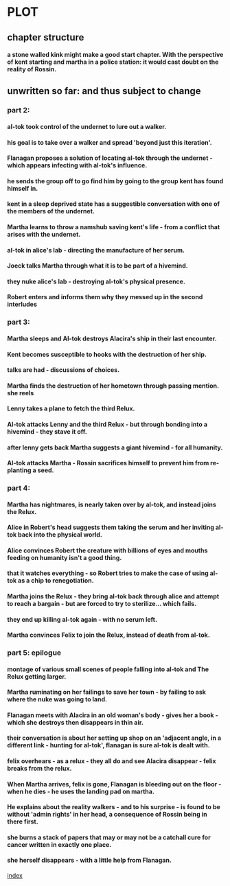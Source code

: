 # PLOT

## chapter structure

#### a stone walled kink might make a good start chapter. With the perspective of kent starting and martha in a police station: it would cast doubt on the reality of Rossin.



## unwritten so far: and thus subject to change

### part 2:
#### al-tok took control of the undernet to lure out a walker.
#### his goal is to take over a walker and spread 'beyond just this iteration'.

#### Flanagan proposes a solution of locating al-tok through the undernet - which appears infecting with al-tok's influence.
#### he sends the group off to go find him by going to the group kent has found himself in.

#### kent in a sleep deprived state has a suggestible conversation with one of the members of the undernet.

#### Martha learns to throw a namshub saving kent's life - from a conflict that arises with the undernet.

#### al-tok in alice's lab - directing the manufacture of her serum.

#### Joeck talks Martha through what it is to be part of a hivemind.

#### they nuke alice's lab - destroying al-tok's physical presence.

#### Robert enters and informs them why they messed up in the second interludes

### part 3:

#### Martha sleeps and Al-tok destroys Alacira's ship in their last encounter.
#### Kent becomes susceptible to hooks with the destruction of her ship.
#### talks are had - discussions of choices.

#### Martha finds the destruction of her hometown through passing mention. she reels

#### Lenny takes a plane to fetch the third Relux.

#### Al-tok attacks Lenny and the third Relux - but through bonding into a hivemind - they stave it off.

#### after lenny gets back Martha suggests a giant hivemind - for all humanity.

#### Al-tok attacks Martha - Rossin sacrifices himself to prevent him from re-planting a seed.

### part 4:

#### Martha has nightmares, is nearly taken over by al-tok, and instead joins the Relux.
#### Alice in Robert's head suggests them taking the serum and her inviting al-tok back into the physical world.

#### Alice convinces Robert the creature with billions of eyes and mouths feeding on humanity isn't a good thing.
#### that it watches everything - so Robert tries to make the case of using al-tok as a chip to renegotiation.
#### Martha joins the Relux - they bring al-tok back through alice and attempt to reach a bargain - but are forced to try to sterilize... which fails.
#### they end up killing al-tok again - with no serum left.
#### Martha convinces Felix to join the Relux, instead of death from al-tok.

### part 5: epilogue
#### montage of various small scenes of people falling into al-tok and The Relux getting larger.
#### Martha ruminating on her failings to save her town - by failing to ask where the nuke was going to land.
#### Flanagan meets with Alacira in an old woman's body - gives her a book - which she destroys then disappears in thin air.
#### their conversation is about her setting up shop on an 'adjacent angle, in a different link - hunting for al-tok', flanagan is sure al-tok is dealt with.
#### felix overhears - as a relux - they all do and see Alacira disappear - felix breaks from the relux.
#### When Martha arrives, felix is gone, Flanagan is bleeding out on the floor - when he dies - he uses the landing pad on martha.
#### He explains about the reality walkers - and to his surprise - is found to be without 'admin rights' in her head, a consequence of Rossin being in there first.
#### she burns a stack of papers that may or may not be a catchall cure for cancer written in exactly one place.
#### she herself disappears - with a little help from Flanagan.

[index](index.md)
